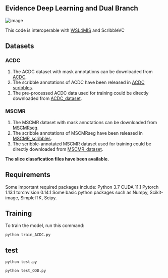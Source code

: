 ## Evidence Deep Learning and Dual Branch


![image](https://github.com/Gardnery/Evidence-Deep-Learning-and-Dual-Branch-Dynamic-Fusion/blob/main/image1.png)

This code is interoperable with [WSL4MIS](https://github.com/HiLab-git/WSL4MIS) and ScribbleVC
## Datasets

### ACDC
1. The ACDC dataset with mask annotations can be downloaded from [ACDC](https://www.creatis.insa-lyon.fr/Challenge/acdc/).
2. The scribble annotations of ACDC have been released in [ACDC scribbles](https://vios-s.github.io/multiscale-adversarial-attention-gates/data). 
3. The pre-processed ACDC data used for training could be directly downloaded from [ACDC_dataset](https://github.com/HiLab-git/WSL4MIS/tree/main/data/ACDC).

### MSCMR
1. The MSCMR dataset with mask annotations can be downloaded from [MSCMRseg](https://zmiclab.github.io/zxh/0/mscmrseg19/data.html). 
2. The scribble annotations of MSCMRseg have been released in [MSCMR_scribbles](https://github.com/BWGZK/CycleMix/tree/main/MSCMR_scribbles). 
3. The scribble-annotated MSCMR dataset used for training could be directly downloaded from [MSCMR_dataset](https://github.com/BWGZK/CycleMix/tree/main/MSCMR_dataset).

**The slice classfication files have been available.**

## Requirements

Some important required packages include:
Python 3.7
CUDA 11.1
Pytorch 1.13.1
torchvision 0.14.1
Some basic python packages such as Numpy, Scikit-image, SimpleITK, Scipy.


## Training

To train the model, run this command:

```train
python train_ACDC.py 
```

## test


```test_ACDC
python test.py
```
```test_ODD
python test_ODD.py
```


